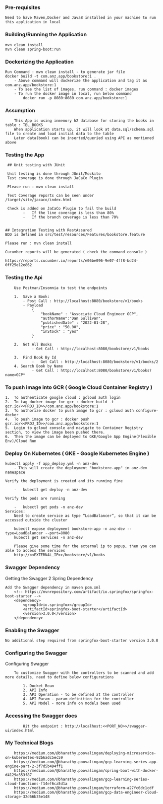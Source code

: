 ### Pre-requisites

	Need to have Maven,Docker and Java8 installed in your machine to run this application in local


### Building/Running the Application

	mvn clean install
	mvn clean spring-boot:run
	
	
### Dockerizing the Application

	Run Command : mvn clean install - to generate jar file
	docker build -t com.anz.app/bookstore:1 .
		- Above command will dockerize the application and tag it as com.anz.app/bookstore:1
		- To see the list of images, run command : docker images
		- To run the docker image in local, run below command
			docker run -p 8080:8080 com.anz.app/bookstore:1 

###	 Assumption

		This App is using inmemory h2 database for storing the books in table : TBL_BOOKS
		When application starts up, it will look at data.sql/schema.sql file to create and load initial data to the table
		Later data(book) can be inserted/queried using API as mentioned above


###  Testing the App

	 ## Unit testing with JUnit 
	 
	 Unit testing is done through JUnit/Mockito
	 Test coverage is done through JaCaCo Plugin
	 
	 Please run : mvn clean install
	 
	 Test Coverage reports can be seen under /target/site/jacaco/index.html
	 
	 Check is added on JaCaCo Plugin to fail the build
	 		-	If the line coverage is less than 80%
	 		-	If the branch coverage is less than 70%
	 		
	 
	## Integration Testing with RestAssured
	BDD is defined in src/test/resources/Features/bookstore.feature
	
	Please run : mvn clean install
	
	Cucumber reports will be generated ( check the command console )
	
	https://reports.cucumber.io/reports/e06be096-9e07-4ff8-bd24-0ff25e12e862
	

###  Testing the Api 

		Use Postman/Insomnia to test the endpoints
		
		1.	Save a Book:
			- Post Call : http://localhost:8080/bookstore/v1/books
			- Payload
				{
				    "bookName" : "Associate Cloud Engineer GCP",
				    "authorName":"Dan Sullivan",
				    "publishedDate" : "2022-01-28",
				    "price" : "50.00",
				    "inStock" : "yes"
				}
		
		2. 	Get All Books
				- Get Call : http://localhost:8080/bookstore/v1/books
				
		3.	Find Book By Id
				-	Get Call : http://localhost:8080/bookstore/v1/books/2
		4. Search Book by Name
				- Get Call : http://localhost:8080/bookstore/v1/books?name=GCP*
	

### To push image into GCR ( Google Cloud Container Registry )

	1. 	To authenticate google cloud : gcloud auth login
	2.	To tag docker image for gcr : docker build -t gcr.io/<<PROJ_ID>>/com.anz.app/bookstore:1 
	3. 	To authorize docker to push image to gcr : gcloud auth configure-docker
	4.	To push image to gcr : docker push gcr.io/<<PROJ_ID>>/com.anz.app/bookstore:1
	5.	Login to gcloud console and navigate to Container Registry section, to view the image been pushed there.
	6.	Then the image can be deployed to GKE/Google App Engine(Flexible Env)/Cloud Run
	



### Deploy On Kubernetes ( GKE - Google Kubernetes Engine )

	kubectl apply -f app_deploy.yml -n anz-dev
		- This will create the deployment "bookstore-app" in anz-dev namespace
	
	Verify the deployment is created and its running fine

		-	kubectl get deploy -n anz-dev
	
	Verify the pods are running
	
		-	kubectl get pods -n anz-dev
	Services:
		Need to create service as type “LoadBalancer”, so that it can be accessed outside the cluster

		kubectl expose deployment bookstore-app -n anz-dev --type=LoadBalancer --port=8080 
		kubectl get services -n anz-dev
		
		Please give some time for the external ip to popup, then you can able to access the services
		http://<<EXTERNAL_IP>>/bookstore/v1/books
		

		
### Swagger Dependency

Getting the Swagger 2 Spring Dependency

	Add the Swagger dependency in maven pom.xml
		<!-- https://mvnrepository.com/artifact/io.springfox/springfox-boot-starter -->
		<dependency>
			<groupId>io.springfox</groupId>
			<artifactId>springfox-boot-starter</artifactId>
			<version>3.0.0</version>
		</dependency>


### Enabling the Swagger

	No additional step required from springfox-boot-starter version 3.0.0
 			

### Configuring the Swagger

Configuring Swagger

		To customize Swagger with the controllers to be scanned and add more details, need to define below configurations
		
			1. Docket Bean
			2. API Info 
			3. API Operation - to be defined at the controller
			4. API Param - param definition for the controller
			5. API Model - more info on models been used

### Accessing the Swagger docs
			
			Hit the endpoint : http://localhost:<<PORT_NO>>/swagger-ui/index.html
			
			
### My Technical Blogs

		https://medium.com/@bharathy.poovalingam/deploying-microservice-on-kubernetes-92b6adc5ec59
		https://medium.com/@bharathy.poovalingam/gcp-learning-series-app-engine-part-2-3f7d5b494ff1
		https://medium.com/@bharathy.poovalingam/spring-boot-with-docker-d4129a353f87
		https://medium.com/@bharathy.poovalingam/gcp-learning-series-cloud-functions-f14ef6ca5d1a
		https://medium.com/@bharathy.poovalingam/terraform-a27fc6dc1cdf
		https://medium.com/@bharathy.poovalingam/gcp-data-engineer-cloud-storage-32d66b35e148
		
		